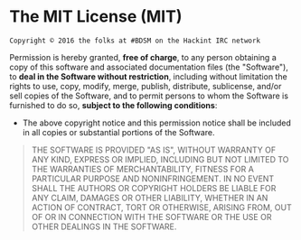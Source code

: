 # The MIT License (MIT)

`Copyright © 2016 the folks at #BDSM on the Hackint IRC network`

Permission is hereby granted, **free of charge**, to any person obtaining a copy
of this software and associated documentation files (the "Software"), to **deal
in the Software without restriction**, including without limitation the rights
to use, copy, modify, merge, publish, distribute, sublicense, and/or sell
copies of the Software, and to permit persons to whom the Software is
furnished to do so, **subject to the following conditions**:

* The above copyright notice and this permission notice shall be included in all
copies or substantial portions of the Software.

> THE SOFTWARE IS PROVIDED "AS IS", WITHOUT WARRANTY OF ANY KIND, EXPRESS OR
> IMPLIED, INCLUDING BUT NOT LIMITED TO THE WARRANTIES OF MERCHANTABILITY,
> FITNESS FOR A PARTICULAR PURPOSE AND NONINFRINGEMENT. IN NO EVENT SHALL THE
> AUTHORS OR COPYRIGHT HOLDERS BE LIABLE FOR ANY CLAIM, DAMAGES OR OTHER
> LIABILITY, WHETHER IN AN ACTION OF CONTRACT, TORT OR OTHERWISE, ARISING FROM,
> OUT OF OR IN CONNECTION WITH THE SOFTWARE OR THE USE OR OTHER DEALINGS IN THE
> SOFTWARE.
